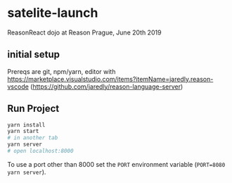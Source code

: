 # satelite-launch

ReasonReact dojo at Reason Prague, June 20th 2019

## initial setup

Prereqs are git, npm/yarn, editor with https://marketplace.visualstudio.com/items?itemName=jaredly.reason-vscode (https://github.com/jaredly/reason-language-server)

## Run Project

```sh
yarn install
yarn start
# in another tab
yarn server
# open localhost:8000
```

To use a port other than 8000 set the `PORT` environment variable (`PORT=8080 yarn server`).

